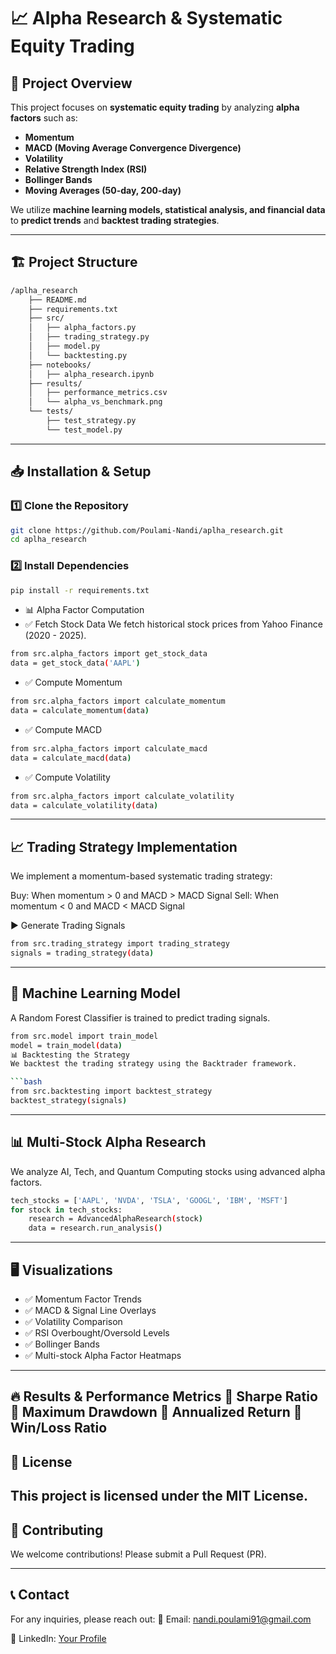 # 📈 Alpha Research & Systematic Equity Trading

## 🚀 Project Overview
This project focuses on **systematic equity trading** by analyzing **alpha factors** such as:
- **Momentum**
- **MACD (Moving Average Convergence Divergence)**
- **Volatility**
- **Relative Strength Index (RSI)**
- **Bollinger Bands**
- **Moving Averages (50-day, 200-day)**

We utilize **machine learning models, statistical analysis, and financial data** to **predict trends** and **backtest trading strategies**.

---

## 🏗️ Project Structure
```bash
/aplha_research
    ├── README.md
    ├── requirements.txt
    ├── src/
    │   ├── alpha_factors.py
    │   ├── trading_strategy.py
    │   ├── model.py
    │   └── backtesting.py
    ├── notebooks/
    │   ├── alpha_research.ipynb
    ├── results/
    │   ├── performance_metrics.csv
    │   └── alpha_vs_benchmark.png
    └── tests/
        ├── test_strategy.py
        └── test_model.py
```

---

## 📥 Installation & Setup
### **1️⃣ Clone the Repository**
```bash
git clone https://github.com/Poulami-Nandi/aplha_research.git
cd aplha_research
```
### **2️⃣ Install Dependencies**
```bash
pip install -r requirements.txt
```

- 📊 Alpha Factor Computation
- ✅ Fetch Stock Data
We fetch historical stock prices from Yahoo Finance (2020 - 2025).

```bash
from src.alpha_factors import get_stock_data
data = get_stock_data('AAPL')
```

- ✅ Compute Momentum
```bash
from src.alpha_factors import calculate_momentum
data = calculate_momentum(data)
```

- ✅ Compute MACD
```bash
from src.alpha_factors import calculate_macd
data = calculate_macd(data)
```

- ✅ Compute Volatility
```bash
from src.alpha_factors import calculate_volatility
data = calculate_volatility(data)
```

---

## 📈 Trading Strategy Implementation
We implement a momentum-based systematic trading strategy:

Buy: When momentum > 0 and MACD > MACD Signal
Sell: When momentum < 0 and MACD < MACD Signal

▶️ Generate Trading Signals
```bash
from src.trading_strategy import trading_strategy
signals = trading_strategy(data)
```

---
## 🧠 Machine Learning Model
A Random Forest Classifier is trained to predict trading signals.

```bash
from src.model import train_model
model = train_model(data)
📊 Backtesting the Strategy
We backtest the trading strategy using the Backtrader framework.

```bash
from src.backtesting import backtest_strategy
backtest_strategy(signals)
```
---

## 📊 Multi-Stock Alpha Research
We analyze AI, Tech, and Quantum Computing stocks using advanced alpha factors.

```bash
tech_stocks = ['AAPL', 'NVDA', 'TSLA', 'GOOGL', 'IBM', 'MSFT']
for stock in tech_stocks:
    research = AdvancedAlphaResearch(stock)
    data = research.run_analysis()
```

---

## 🖥️ Visualizations
- ✅ Momentum Factor Trends
- ✅ MACD & Signal Line Overlays
- ✅ Volatility Comparison
- ✅ RSI Overbought/Oversold Levels
- ✅ Bollinger Bands
- ✅ Multi-stock Alpha Factor Heatmaps

---

🔥 Results & Performance Metrics
📌 Sharpe Ratio
📌 Maximum Drawdown
📌 Annualized Return
📌 Win/Loss Ratio
---
## 📜 License
This project is licensed under the MIT License.
---
## 🙋 Contributing
We welcome contributions! Please submit a Pull Request (PR).

---
## 📞 Contact
For any inquiries, please reach out: 📧 Email: nandi.poulami91@gmail.com

🔗 LinkedIn: [Your Profile](https://www.linkedin.com/in/poulami-nandi-a8a12917b/)
